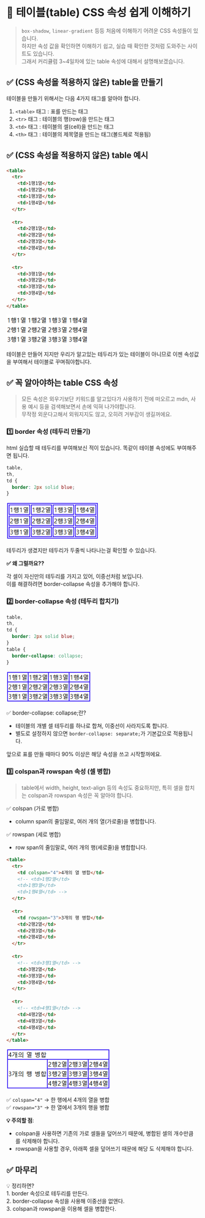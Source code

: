 # 🌟 테이블(table) CSS 속성 쉽게 이해하기

> `box-shadow`, `linear-gradient` 등등 처음에 이해하기 어려운 CSS 속성들이 있습니다.<br/>
> 하지만 속성 값을 확인하면 이해하기 쉽고, 실습 때 확인한 것처럼 도와주는 사이트도 있습니다.<br/>
> 그래서 커리큘럼 3~4일차에 있는 table 속성에 대해서 설명해보겠습니다.

## ✅ (CSS 속성을 적용하지 않은) table을 만들기

테이블을 만들기 위해서는 다음 4가지 태그를 알아야 합니다.

1. `<table>` 태그 : 표를 만드는 태그
2. `<tr>` 태그 : 테이블의 행(row)을 만드는 태그
3. `<td>` 태그 : 테이블의 셀(cell)을 만드는 태그
4. `<th>` 태그 : 테이블의 제목열을 만드는 태그(볼드체로 적용됨)

## ✅ (CSS 속성을 적용하지 않은) table 예시

```html
<table>
  <tr>
    <td>1행1열</td>
    <td>1행2열</td>
    <td>1행3열</td>
    <td>1행4열</td>
  </tr>

  <tr>
    <td>2행1열</td>
    <td>2행2열</td>
    <td>2행3열</td>
    <td>2행4열</td>
  </tr>

  <tr>
    <td>3행1열</td>
    <td>3행2열</td>
    <td>3행3열</td>
    <td>3행4열</td>
  </tr>
</table>
```

![3행 4열 기본 table](../img/02/01.png)

테이블은 만들어 지지만 우리가 알고있는 테두리가 있는 테이블이 아니므로 이젠 속성값을 부여해서 테이블로 꾸며줘야합니다.

## ✅ 꼭 알아야하는 table CSS 속성

> 모든 속성은 외우기보단 키워드를 알고있다가 사용하기 전에 떠오르고 mdn, 사용 예시 등을 검색해보면서 손에 익혀 나가야합니다.<br/>
> 무작정 외운다고해서 외워지지도 않고, 오히려 거부감이 생길꺼에요.

### 1️⃣ border 속성 (테두리 만들기)

html 실습할 때 테두리를 부여해보신 적이 있습니다. 똑같이 테이블 속성에도 부여해주면 됩니다.

```css
table,
th,
td {
  border: 2px solid blue;
}
```

![border 속성을 부여한 테이블](../img/02/02.png)

테두리가 생겼지만 테두리가 두줄씩 나타나는걸 확인할 수 있습니다. <br/>

**✅ 왜 그럴까요??** <br/>

각 셀이 자신만의 테두리를 가지고 있어, 이중선처럼 보입니다. <br/>
이를 해결하려면 border-collapse 속성을 추가해야 합니다.

### 2️⃣ border-collapse 속성 (테두리 합치기)

```css
table,
th,
td {
  border: 2px solid blue;
}
table {
  border-collapse: collapse;
}
```

![border-collapse 적용한 테이블](../img/02/03.png)

✅ border-collapse: collapse;란?

- 테이블의 개별 셀 테두리를 하나로 합쳐, 이중선이 사라지도록 합니다.
- 별도로 설정하지 않으면 `border-collapse: separate;`가 기본값으로 적용됩니다.

앞으로 표를 만들 때마다 90% 이상은 해당 속성을 쓰고 시작할꺼에요.

### 3️⃣ colspan과 rowspan 속성 (셀 병합)

> table에서 width, height, text-align 등의 속성도 중요하지만, 특히 셀을 합치는 colspan과 rowspan 속성은 꼭 알아야 합니다.

✅ colspan (가로 병합)

- column span의 줄임말로, 여러 개의 열(가로줄)을 병합합니다.

✅ rowspan (세로 병합)

- row span의 줄임말로, 여러 개의 행(세로줄)을 병합합니다.

```html
<table>
  <tr>
    <td colspan="4">4개의 열 병합</td>
    <!-- <td>1행2열</td>
    <td>1행3열</td>
    <td>1행4열</td> -->
  </tr>

  <tr>
    <td rowspan="3">3개의 행 병합</td>
    <td>2행2열</td>
    <td>2행3열</td>
    <td>2행4열</td>
  </tr>

  <tr>
    <!-- <td>3행1열</td> -->
    <td>3행2열</td>
    <td>3행3열</td>
    <td>3행4열</td>
  </tr>

  <tr>
    <!-- <td>4행1열</td> -->
    <td>4행2열</td>
    <td>4행3열</td>
    <td>4행4열</td>
  </tr>
</table>
```

![colspan, rowspan 예시](../img/02/04.png)

✅ `colspan="4"` → 한 행에서 4개의 열을 병합 <br/>
✅ `rowspan="3"` → 한 열에서 3개의 행을 병합

**💡 주의할 점**:

- colspan을 사용하면 기존의 가로 셀들을 덮어쓰기 때문에, 병합된 셀의 개수만큼 <td>를 삭제해야 합니다.
- rowspan을 사용할 경우, 아래쪽 셀을 덮어쓰기 때문에 해당 <td>도 삭제해야 합니다.

## ✅ 마무리

💡 정리하면? <br/>
1️. border 속성으로 테두리를 만든다.<br/>
2️. border-collapse 속성을 사용해 이중선을 없앤다.<br/>
3️. colspan과 rowspan을 이용해 셀을 병합한다.
